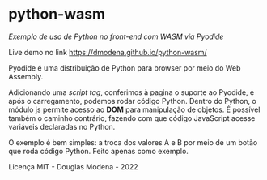 # python-wasm
*Exemplo de uso de Python no front-end com WASM via Pyodide*

Live demo no link https://dmodena.github.io/python-wasm/

Pyodide é uma distribuição de Python para browser por meio do Web Assembly.

Adicionando uma *script tag*, conferimos à pagina o suporte ao Pyodide, e após o carregamento, podemos rodar código Python. Dentro do Python, o módulo js permite acesso ao **DOM** para manipulação de objetos. É possível também o caminho contrário, fazendo com que código JavaScript acesse variáveis declaradas no Python.

O exemplo é bem simples: a troca dos valores A e B por meio de um botão que roda código Python. Feito apenas como exemplo.

Licença MIT - Douglas Modena - 2022
